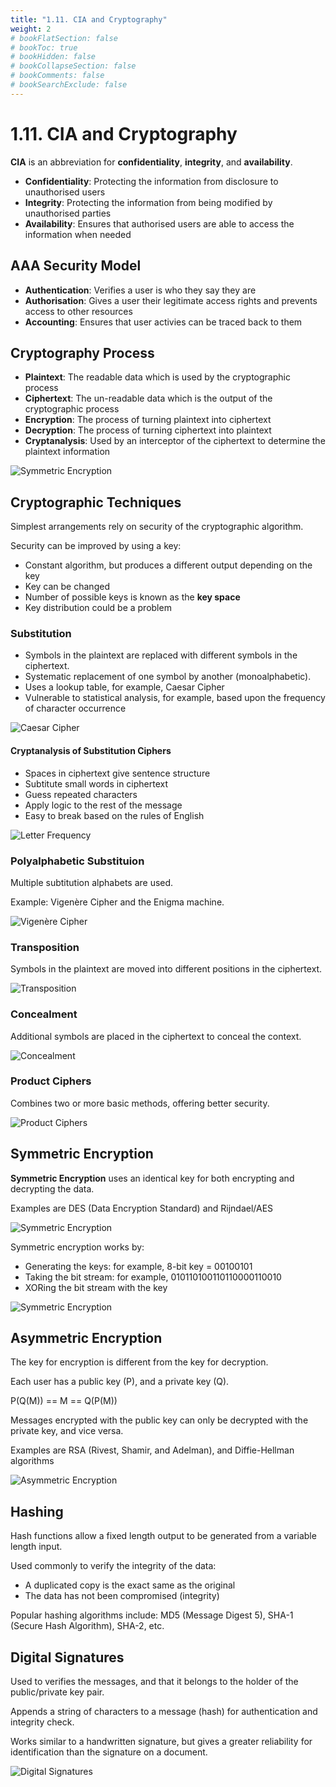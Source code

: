 ```yaml
---
title: "1.11. CIA and Cryptography"
weight: 2
# bookFlatSection: false
# bookToc: true
# bookHidden: false
# bookCollapseSection: false
# bookComments: false
# bookSearchExclude: false
---
```


# 1.11. CIA and Cryptography

**CIA** is an abbreviation for **confidentiality**, **integrity**, and **availability**.

- **Confidentiality**: Protecting the information from disclosure to unauthorised users
- **Integrity**: Protecting the information from being modified by unauthorised parties
- **Availability**: Ensures that authorised users are able to access the information when needed

## AAA Security Model

- **Authentication**: Verifies a user is who they say they are
- **Authorisation**: Gives a user their legitimate access rights and prevents access to other resources
- **Accounting**: Ensures that user activies can be traced back to them

## Cryptography Process

- **Plaintext**: The readable data which is used by the cryptographic process
- **Ciphertext**: The un-readable data which is the output of the cryptographic process
- **Encryption**: The process of turning plaintext into ciphertext
- **Decryption**: The process of turning ciphertext into plaintext
- **Cryptanalysis**: Used by an interceptor of the ciphertext to determine the plaintext information

![Symmetric Encryption](/img/cyber-security/y1/symmetric-encryption.png)

## Cryptographic Techniques

Simplest arrangements rely on security of the cryptographic algorithm.

Security can be improved by using a key:

- Constant algorithm, but produces a different output depending on the key
- Key can be changed
- Number of possible keys is known as the **key space**
- Key distribution could be a problem

### Substitution

- Symbols in the plaintext are replaced with different symbols in the ciphertext.
- Systematic replacement of one symbol by another (monoalphabetic).
- Uses a lookup table, for example, Caesar Cipher
- Vulnerable to statistical analysis, for example, based upon the frequency of character occurrence

![Caesar Cipher](/img/cyber-security/y1/caesar-cipher.gif)

#### Cryptanalysis of Substitution Ciphers

- Spaces in ciphertext give sentence structure
- Subtitute small words in ciphertext
- Guess repeated characters
- Apply logic to the rest of the message
- Easy to break based on the rules of English

![Letter Frequency](/img/cyber-security/y1/letter-frequency.svg)

### Polyalphabetic Substituion

Multiple subtitution alphabets are used.

Example: Vigenère Cipher and the Enigma machine.

![Vigenère Cipher](/img/cyber-security/y1/vigenere-cipher.png)

### Transposition

Symbols in the plaintext are moved into different positions in the ciphertext.

![Transposition](/img/cyber-security/y1/transposition.png)

### Concealment

Additional symbols are placed in the ciphertext to conceal the context.

![Concealment](/img/cyber-security/y1/concealment.png)

### Product Ciphers

Combines two or more basic methods, offering better security.

![Product Ciphers](/img/cyber-security/y1/product-ciphers.png)

## Symmetric Encryption

**Symmetric Encryption** uses an identical key for both encrypting and decrypting the data.

Examples are DES (Data Encryption Standard) and Rijndael/AES

![Symmetric Encryption](/img/cyber-security/y1/symmetric-encryption.png)

Symmetric encryption works by:

- Generating the keys: for example, 8-bit key = 00100101
- Taking the bit stream: for example, 010110100110110000110010
- XORing the bit stream with the key

![Symmetric Encryption](/img/cyber-security/y1/symmetric-encryption-demo.png)

## Asymmetric Encryption

The key for encryption is different from the key for decryption.

Each user has a public key (P), and a private key (Q).

P(Q(M)) == M == Q(P(M))

Messages encrypted with the public key can only be decrypted with the private key, and vice versa.

Examples are RSA (Rivest, Shamir, and Adelman), and Diffie-Hellman algorithms

![Asymmetric Encryption](/img/cyber-security/y1/asymmetric-encryption.png)

## Hashing

Hash functions allow a fixed length output to be generated from a variable length input.

Used commonly to verify the integrity of the data:

- A duplicated copy is the exact same as the original
- The data has not been compromised (integrity)

Popular hashing algorithms include: MD5 (Message Digest 5), SHA-1 (Secure Hash Algorithm), SHA-2, etc.

## Digital Signatures

Used to verifies the messages, and that it belongs to the holder of the public/private key pair.

Appends a string of characters to a message (hash) for authentication and integrity check.

Works similar to a handwritten signature, but gives a greater reliability for identification than the signature on a document.

![Digital Signatures](/img/cyber-security/y1/digital-signatures.png)
